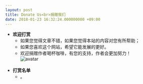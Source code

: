 ```yaml
---
layout: post
title: Donate Us<br>捐赠我们
date: 2018-01-23 16:32:24.000000000 +09:00
---
```

- **欢迎打赏**<br>
    *   如果您觉得文章不错，如果您觉得本站的内容对您有所帮助；<br>
    *   如果您喜欢这个网站，希望它能发展的更好。<br>
    *   欢迎捐赠作者喝杯咖啡，有您的支持，作者会更加努力！<br>
    ![avatar](https://github.com/xiamistudio/xiamistudio.github.io/blob/master/assets/images/Donate.jpg)
    <br>
- **打赏名单**<br>
    *   。<br>
<br>
    
